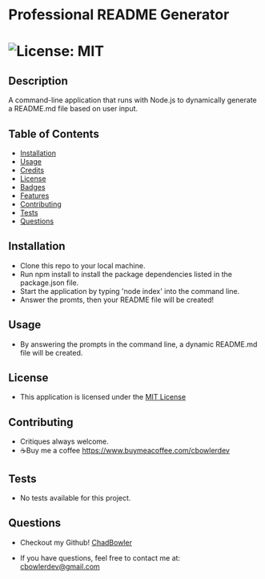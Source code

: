 # Professional README Generator

# ![License: MIT](https://img.shields.io/badge/License-MIT-yellow.svg)

## Description
A command-line application that runs with Node.js to dynamically generate  a README.md file based on user input.

## Table of Contents

- [Installation](#Installation)
- [Usage](#Usage)
- [Credits](#Credits)
- [License](#Credits)
- [Badges](#Badges)
- [Features](#Features)
- [Contributing](#Contributing)
- [Tests](#Tests)
- [Questions](#Questions)

## Installation

* Clone this repo to your local machine.
* Run npm install to install the package dependencies listed in the package.json file.
* Start the application by typing 'node index' into the command line.
* Answer the promts, then your README file will be created!

## Usage

* By answering the prompts in the command line, a dynamic README.md file will be created.


## License

* This application is licensed under the [MIT License](https://opensource.org/licenses/MIT)

## Contributing

* Critiques always welcome.
* ☕Buy me a coffee https://www.buymeacoffee.com/cbowlerdev

## Tests

* No tests available for this project.

## Questions

* Checkout my Github! [ChadBowler](https://www.github.com/ChadBowler)

* If you have questions, feel free to contact me at: cbowlerdev@gmail.com

